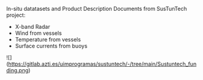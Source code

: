 In-situ datatasets and Product Description Documents from SusTunTech project:
- X-band Radar
- Wind from vessels
- Temperature from vessels
- Surface currents from buoys

![] (https://gitlab.azti.es/uimprogramas/sustuntech/-/tree/main/Sustuntech_funding.png)

